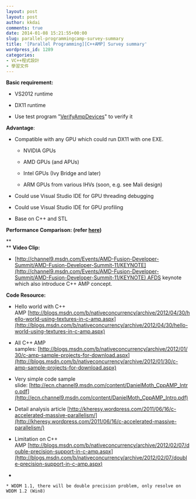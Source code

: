 ```yaml
---
layout: post
layout: post
author: kkdai
comments: true
date: 2014-01-08 15:21:55+00:00
slug: parallel-programmingcamp-survey-summary
title: '[Parallel Programming][C++AMP] Survey summary'
wordpress_id: 1289
categories:
- VC++程式設計
- 學習文件
---
```


**Basic requirement:**






  * VS2012 runtime


  * DX11 runtime


  * Use test program "[VerifyAmpDevices](http://www.danielmoth.com/Blog/verifyampdevices.exe)" to verify it




**Advantage**:






  * Compatible with any GPU which could run DX11 with one EXE.



    * NVIDIA GPUs


    * AMD GPUs (and APUs)


    * Intel GPUs (Ivy Bridge and later)


    * ARM GPUs from various IHVs (soon, e.g. see Mali design)



  * Could use Visual Studio IDE for GPU threading debugging


  * Could use Visual Studio IDE for GPU profiling


  * Base on C++ and STL




**Performance Comparison: (refer **[here](http://codinggorilla.domemtech.com/?p=1135)**)**




**  
** **Video Clip:**  





  * [http://channel9.msdn.com/Events/AMD-Fusion-Developer-Summit/AMD-Fusion-Developer-Summit-11/KEYNOTE](http://channel9.msdn.com/Events/AMD-Fusion-Developer-Summit/AMD-Fusion-Developer-Summit-11/KEYNOTE) AFDS keynote which also introduce C++ AMP concept.


**Code Resource:**  





  * Hello world with C++ AMP [http://blogs.msdn.com/b/nativeconcurrency/archive/2012/04/30/hello-world-using-textures-in-c-amp.aspx](http://blogs.msdn.com/b/nativeconcurrency/archive/2012/04/30/hello-world-using-textures-in-c-amp.aspx)


  * All C++ AMP samples: [http://blogs.msdn.com/b/nativeconcurrency/archive/2012/01/30/c-amp-sample-projects-for-download.aspx](http://blogs.msdn.com/b/nativeconcurrency/archive/2012/01/30/c-amp-sample-projects-for-download.aspx)


  * Very simple code sample slide: [http://ecn.channel9.msdn.com/content/DanielMoth_CppAMP_Intro.pdf](http://ecn.channel9.msdn.com/content/DanielMoth_CppAMP_Intro.pdf)


  * Detail analysis article [http://kheresy.wordpress.com/2011/06/16/c-accelerated-massive-parallelism/](http://kheresy.wordpress.com/2011/06/16/c-accelerated-massive-parallelism/)


  * Limitation on C++ AMP [http://blogs.msdn.com/b/nativeconcurrency/archive/2012/02/07/double-precision-support-in-c-amp.aspx](http://blogs.msdn.com/b/nativeconcurrency/archive/2012/02/07/double-precision-support-in-c-amp.aspx)


  * 


    * WDDM 1.1, there will be double precision problem, only resolve on WDDM 1.2 (Win8)






